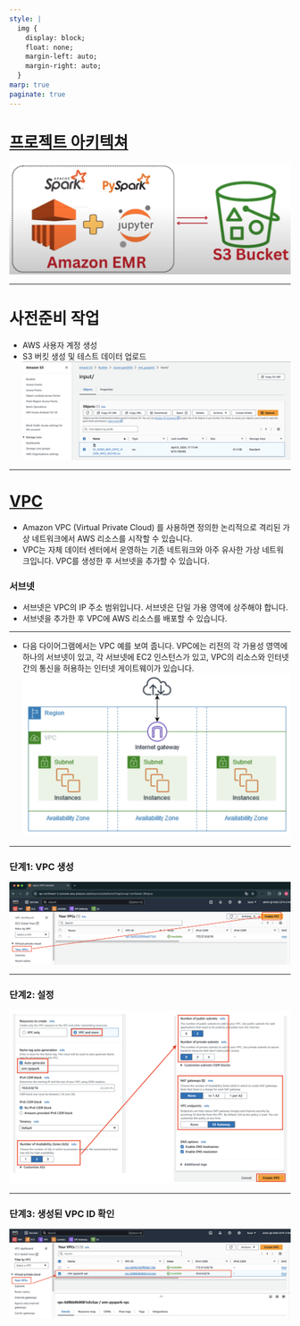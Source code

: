 ```yaml
---
style: |
  img {
    display: block;
    float: none;
    margin-left: auto;
    margin-right: auto;
  }
marp: true
paginate: true
---
```

# [프로젝트 아키텍쳐](https://youtu.be/PeaLln90YXg?si=IJmjbwbGQgtxNRXd)
![alt text](./img/image-42.png)

---
# 사전준비 작업
- AWS 사용자 계정 생성
- S3 버킷 생성 및 테스트 데이터 업로드 
![alt text](./img/image-38.png)

---
# [VPC](https://docs.aws.amazon.com/ko_kr/vpc/latest/userguide/what-is-amazon-vpc.html)
- Amazon VPC (Virtual Private Cloud) 를 사용하면 정의한 논리적으로 격리된 가상 네트워크에서 AWS 리소스를 시작할 수 있습니다.
- VPC는 자체 데이터 센터에서 운영하는 기존 네트워크와 아주 유사한 가상 네트워크입니다. VPC를 생성한 후 서브넷을 추가할 수 있습니다.

### 서브넷
- 서브넷은 VPC의 IP 주소 범위입니다. 서브넷은 단일 가용 영역에 상주해야 합니다. 
- 서브넷을 추가한 후 VPC에 AWS 리소스를 배포할 수 있습니다.

--- 
- 다음 다이어그램에서는 VPC 예를 보여 줍니다. VPC에는 리전의 각 가용성 영역에 하나의 서브넷이 있고, 각 서브넷에 EC2 인스턴스가 있고, VPC의 리소스와 인터넷 간의 통신을 허용하는 인터넷 게이트웨이가 있습니다.
![w:800](./img/image-39.png)

---
### 단계1: VPC 생성
![alt text](./img/image.png)

---
### 단계2: 설정
![w:800](./img/image-3.png)

---
### 단계3: 생성된 VPC ID 확인
![alt text](./img/image-1.png)





